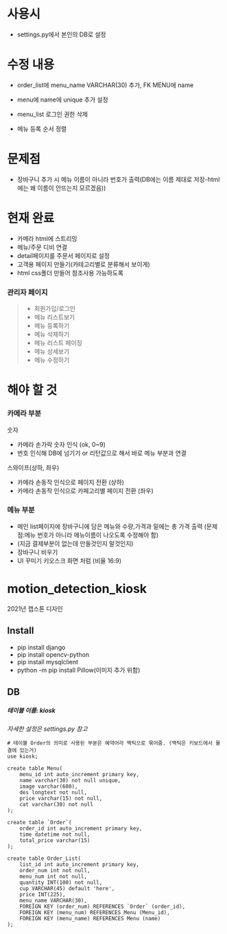 # 사용시
- settings.py에서 본인의 DB로 설정

# 수정 내용
- order_list에 menu_name VARCHAR(30) 추가, FK MENU에 name
- menu에 name에 unique 추가 설정

- menu_list 로그인 권한 삭제
- 메뉴 등록 순서 정렬

# 문제점
- 장바구니 추가 시 메뉴 이름이 아니라 번호가 출력(DB에는 이름 제대로 저장-html에는 왜 이름이 안뜨는지 모르겠음))

# 현재 완료
- 카메라 html에 스트리밍
- 메뉴/주문 디비 연결
- detail페이지를 주문서 페이지로 설정
- 고객용 페이지 만들기(카테고리별로 분류해서 보이게)
- html css폴더 만들어 참조사용 가능하도록
  
### 관리자 페이지
> - 회원가입/로그인 
> - 메뉴 리스트보기
> - 메뉴 등록하기
> - 메뉴 삭제하기
> - 메뉴 리스트 페이징 
> - 메뉴 상세보기
> - 메뉴 수정하기

# 해야 할 것
### 카메라 부분
숫자
- 카메라 손가락 숫자 인식 (ok, 0~9)
- 번호 인식해  DB에 넘기기 or 리턴값으로 해서 바로 메뉴 부분과 연결

스와이프(상하, 좌우)
- 카메라 손동작 인식으로 페이지 전환 (상하)
- 카메라 손동작 인식으로 카페고리별 페이지 전환 (좌우)
  
### 메뉴 부분
- 메인 list페이지에 장바구니에 담은 메뉴와 수량,가격과 밑에는 총 가격 출력
  (문제점:메뉴 번호가 아니라 메뉴이름이 나오도록 수정해야 함)
- (지금 결제부분이 없는데 만들것인지 말것인지)  
- 장바구니 비우기
- UI 꾸미기 키오스크 화면 처럼 (비율 16:9)


# motion_detection_kiosk
2021년 캡스톤 디자인

## Install
- pip install django
- pip install opencv-python
- pip install mysqlclient
- python -m pip install Pillow(이미지 추가 위함)

## DB
##### 테이블 이름: kiosk
*자세한 설정은 settings.py 참고*

```mysql
# 테이블 Order의 의미로 사용된 부분은 예약어라 백틱으로 묶어줌. (백틱은 키보드에서 물결에 있는거)  
use kiosk;

create table Menu(
    menu_id int auto_increment primary key,
    name varchar(30) not null unique,
    image varchar(600),
    des longtext not null,
    price varchar(15) not null,
    cat varchar(30) not null
);

create table `Order`(  
    order_id int auto_increment primary key,
    time datetime not null,
    total_price varchar(15)
);

create table Order_List(
    list_id int auto_increment primary key,
    order_num int not null,
    menu_num int not null,
    quantity INT(100) not null,
    cup VARCHAR(45) default 'here',
    price INT(225),
    menu_name VARCHAR(30),
    FOREIGN KEY (order_num) REFERENCES `Order` (order_id),
	FOREIGN KEY (menu_num) REFERENCES Menu (Menu_id),
	FOREIGN KEY (menu_name) REFERENCES Menu (name)
);
```
